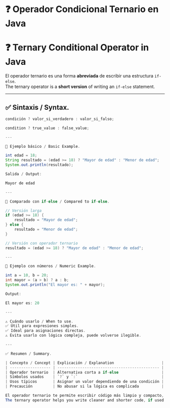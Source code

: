 # ❓ Operador Condicional Ternario en Java  
# ❓ Ternary Conditional Operator in Java

El operador ternario es una forma **abreviada** de escribir una estructura `if-else`.  
The ternary operator is a **short version** of writing an `if-else` statement.

---

## ✅ Sintaxis / Syntax.

```java
condición ? valor_si_verdadero : valor_si_falso;

condition ? true_value : false_value;

---

🔹 Ejemplo básico / Basic Example.

int edad = 18;
String resultado = (edad >= 18) ? "Mayor de edad" : "Menor de edad";
System.out.println(resultado);

Salida / Output:

Mayor de edad

---

🔹 Comparado con if-else / Compared to if-else.

// Versión larga
if (edad >= 18) {
    resultado = "Mayor de edad";
} else {
    resultado = "Menor de edad";
}

// Versión con operador ternario
resultado = (edad >= 18) ? "Mayor de edad" : "Menor de edad";

---

🔄 Ejemplo con números / Numeric Example.

int a = 10, b = 20;
int mayor = (a > b) ? a : b;
System.out.println("El mayor es: " + mayor);

Output:

El mayor es: 20

---

⚠️ Cuándo usarlo / When to use.
✅ Útil para expresiones simples.
✅ Ideal para asignaciones directas.
⚠️ Evita usarlo con lógica compleja, puede volverse ilegible.

---

✅ Resumen / Summary.

| Concepto / Concept | Explicación / Explanation                     |
| ------------------ | --------------------------------------------- |
| Operador ternario  | Alternativa corta a if-else                   |
| Símbolos usados    | `?` y `:`                                     |
| Usos típicos       | Asignar un valor dependiendo de una condición |
| Precaución         | No abusar si la lógica es complicada          |

El operador ternario te permite escribir código más limpio y compacto, si lo usas con responsabilidad.
The ternary operator helps you write cleaner and shorter code, if used wisely.

